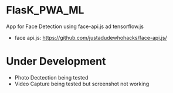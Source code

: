 # FlasK_PWA_ML
App for Face Detection using face-api.js ad tensorflow.js
- face api.js: https://github.com/justadudewhohacks/face-api.js/
# Under Development
 - Photo Dectection being tested
 - Video Capture being tested but screenshot not working
